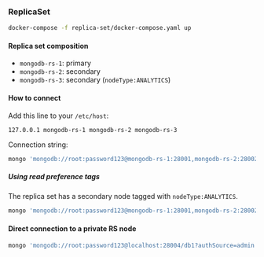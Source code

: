 ### ReplicaSet

```sh
docker-compose -f replica-set/docker-compose.yaml up
```

#### Replica set composition

- `mongodb-rs-1`: primary
- `mongodb-rs-2`: secondary
- `mongodb-rs-3`: secondary (`nodeType:ANALYTICS`)

#### How to connect

Add this line to your `/etc/host`:

```
127.0.0.1 mongodb-rs-1 mongodb-rs-2 mongodb-rs-3
```

Connection string:

```sh
mongo 'mongodb://root:password123@mongodb-rs-1:28001,mongodb-rs-2:28002,mongodb-rs-3:28003/db1?authSource=admin&replicaSet=replicaset'
```

##### Using read preference tags

The replica set has a secondary node tagged with `nodeType:ANALYTICS`.

```sh
mongo 'mongodb://root:password123@mongodb-rs-1:28001,mongodb-rs-2:28002,mongodb-rs-3:28003/db1?authSource=admin&replicaSet=replicaset&readPreference=secondary&readPreferenceTags=nodeType:ANALYTICS'
```

#### Direct connection to a private RS node

```sh
mongo 'mongodb://root:password123@localhost:28004/db1?authSource=admin'
```
